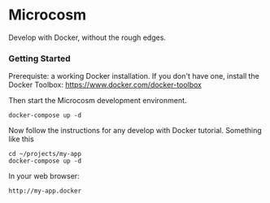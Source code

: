 # Microcosm

Develop with Docker, without the rough edges.

### Getting Started

Prerequiste: a working Docker installation. If you don't have one, install the
Docker Toolbox: https://www.docker.com/docker-toolbox

Then start the Microcosm development environment.

    docker-compose up -d

Now follow the instructions for any develop with Docker tutorial. Something like this

    cd ~/projects/my-app
    docker-compose up -d

In your web browser:

    http://my-app.docker
